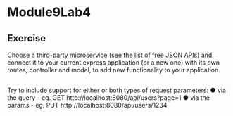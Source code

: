 # Module9Lab4

## Exercise
Choose a third-party microservice (see the list of free JSON APIs) and connect it to your
current express application (or a new one) with its own routes, controller and model, to
add new functionality to your application.

## 
Try to include support for either or both types of request parameters:
● via the query - eg. GET http://localhost:8080/api/users?page=1
● via the params - eg. PUT http://localhost:8080/api/users/1234
